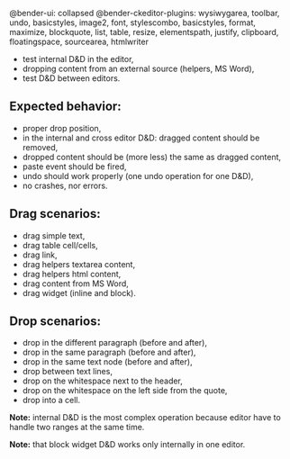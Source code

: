 @bender-ui: collapsed
@bender-ckeditor-plugins: wysiwygarea, toolbar, undo, basicstyles, image2, font, stylescombo, basicstyles, format, maximize, blockquote, list, table, resize, elementspath, justify, clipboard, floatingspace, sourcearea, htmlwriter

 * test internal D&amp;D in the editor,
 * dropping content from an external source (helpers, MS Word),
 * test D&amp;D between editors.

Expected behavior:
------------------
 * proper drop position,
 * in the internal and cross editor D&D: dragged content should be removed,
 * dropped content should be (more less) the same as dragged content,
 * paste event should be fired,
 * undo should work properly (one undo operation for one D&D),
 * no crashes, nor errors.

Drag scenarios:
---------------
 * drag simple text,
 * drag table cell/cells,
 * drag link,
 * drag helpers textarea content,
 * drag helpers html content,
 * drag content from MS Word,
 * drag widget (inline and block).

Drop scenarios:
---------------
 * drop in the different paragraph (before and after),
 * drop in the same paragraph (before and after),
 * drop in the same text node (before and after),
 * drop between text lines,
 * drop on the whitespace next to the header,
 * drop on the whitespace on the left side from the quote,
 * drop into a cell.

**Note:** internal D&amp;D is the most complex operation because editor have to handle two ranges at the same time.

**Note:** that block widget D&amp;D works only internally in one editor.